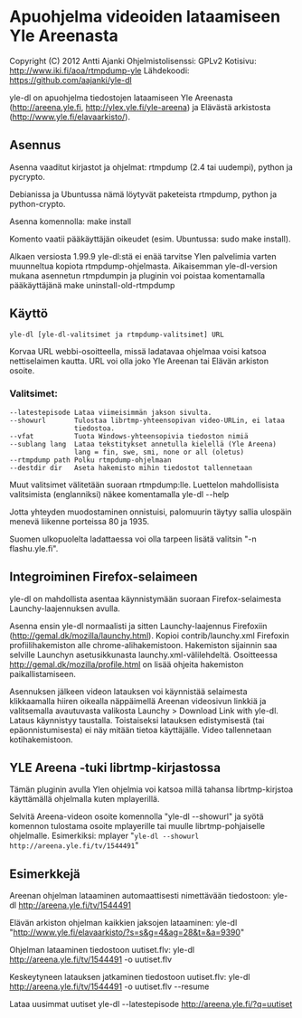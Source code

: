 Apuohjelma videoiden lataamiseen Yle Areenasta
===============================================
Copyright (C) 2012 Antti Ajanki
Ohjelmistolisenssi: GPLv2
Kotisivu: http://www.iki.fi/aoa/rtmpdump-yle
Lähdekoodi: https://github.com/aajanki/yle-dl

yle-dl on apuohjelma tiedostojen lataamiseen Yle Areenasta (http://areena.yle.fi, http://ylex.yle.fi/yle-areena) ja Elävästä arkistosta (http://www.yle.fi/elavaarkisto/).

## Asennus

Asenna vaaditut kirjastot ja ohjelmat: rtmpdump (2.4 tai uudempi), python ja pycrypto.

Debianissa ja Ubuntussa nämä löytyvät paketeista rtmpdump, python ja python-crypto.

Asenna komennolla:
    make install

Komento vaatii pääkäyttäjän oikeudet (esim. Ubuntussa: sudo make install).

Alkaen versiosta 1.99.9 yle-dl:stä ei enää tarvitse Ylen palvelimia varten muunneltua kopiota rtmpdump-ohjelmasta. Aikaisemman
yle-dl-version mukana asennetun rtmpdumpin ja pluginin voi poistaa komentamalla pääkäyttäjänä
    make uninstall-old-rtmpdump

## Käyttö

    yle-dl [yle-dl-valitsimet ja rtmpdump-valitsimet] URL

Korvaa URL webbi-osoitteella, missä ladatavaa ohjelmaa voisi katsoa nettiselaimen kautta. URL voi olla joko Yle Areenan tai Elävän arkiston osoite.

### Valitsimet:
    --latestepisode Lataa viimeisimmän jakson sivulta.
    --showurl       Tulostaa librtmp-yhteensopivan video-URLin, ei lataa
                    tiedostoa.
    --vfat          Tuota Windows-yhteensopivia tiedoston nimiä
    --sublang lang  Lataa tekstitykset annetulla kielellä (Yle Areena)
                    lang = fin, swe, smi, none or all (oletus)
    --rtmpdump path Polku rtmpdump-ohjelmaan
    --destdir dir   Aseta hakemisto mihin tiedostot tallennetaan

Muut valitsimet välitetään suoraan rtmpdump:lle. Luettelon mahdollisista valitsimista (englanniksi) näkee komentamalla
    yle-dl --help

Jotta yhteyden muodostaminen onnistuisi, palomuurin täytyy sallia ulospäin menevä liikenne porteissa 80 ja 1935.

Suomen ulkopuolelta ladattaessa voi olla tarpeen lisätä valitsin "-n flashu.yle.fi".

## Integroiminen Firefox-selaimeen
yle-dl on mahdollista asentaa käynnistymään suoraan Firefox-selaimesta Launchy-laajennuksen avulla.

Asenna ensin yle-dl normaalisti ja sitten Launchy-laajennus Firefoxiin (http://gemal.dk/mozilla/launchy.html). Kopioi contrib/launchy.xml Firefoxin profiilihakemiston alle chrome-alihakemistoon. Hakemiston sijainnin saa selville Launchyn asetusikkunasta launchy.xml-välilehdeltä. Osoitteessa http://gemal.dk/mozilla/profile.html on lisää ohjeita hakemiston paikallistamiseen.

Asennuksen jälkeen videon latauksen voi käynnistää selaimesta klikkaamalla hiiren oikealla näppäimellä Areenan videosivun linkkiä ja valitsemalla avautuvasta valikosta Launchy > Download Link with yle-dl. Lataus käynnistyy taustalla. Toistaiseksi latauksen edistymisestä (tai epäonnistumisesta) ei näy mitään tietoa käyttäjälle. Video tallennetaan kotihakemistoon.


## YLE Areena -tuki librtmp-kirjastossa
Tämän pluginin avulla Ylen ohjelmia voi katsoa millä tahansa librtmp-kirjstoa käyttämällä ohjelmalla kuten mplayerillä.

Selvitä Areena-videon osoite komennolla "yle-dl --showurl" ja syötä komennon tulostama osoite mplayerille tai muulle librtmp-pohjaiselle ohjelmalle. Esimerkiksi:
    mplayer "`yle-dl --showurl http://areena.yle.fi/tv/1544491`"


## Esimerkkejä

Areenan ohjelman lataaminen automaattisesti nimettävään tiedostoon:
    yle-dl http://areena.yle.fi/tv/1544491

Elävän arkiston ohjelman kaikkien jaksojen lataaminen:
    yle-dl "http://www.yle.fi/elavaarkisto/?s=s&g=4&ag=28&t=&a=9390"

Ohjelman lataaminen tiedostoon uutiset.flv:
    yle-dl http://areena.yle.fi/tv/1544491 -o uutiset.flv

Keskeytyneen latauksen jatkaminen tiedostoon uutiset.flv:
    yle-dl http://areena.yle.fi/tv/1544491 -o uutiset.flv --resume

Lataa uusimmat uutiset
    yle-dl --latestepisode http://areena.yle.fi/?q=uutiset
